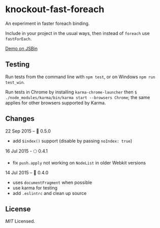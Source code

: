 ﻿knockout-fast-foreach
=====================

An experiment in faster foreach binding.

Include in your project in the usual ways, then instead of `foreach` use
`fastForEach`.

[Demo on JSBin](http://jsbin.com/dakihezega/2)

Testing
---

Run tests from the command line with `npm test`, or on Windows `npm run test_win`.


Run tests in Chrome by installing `karma-chrome-launcher` then
`$ ./node_modules/karma/bin/karma start --browsers Chrome`; the same applies
for other browsers supported by Karma.

Changes
---
22 Sep 2015 – 🐝 0.5.0
  - add `$index()` support (disable by passing `noIndex: true`)

16 Jul 2015 - 🌕  0.4.1
  - fix `push.apply` not working on `NodeList` in older Webkit versions

14 Jul 2015 – 🎂 0.4.0
  - uses `documentFragment` when possible
  - use karma for testing
  - add `.eslintrc` and clean up source

License
---

*MIT* Licensed.
